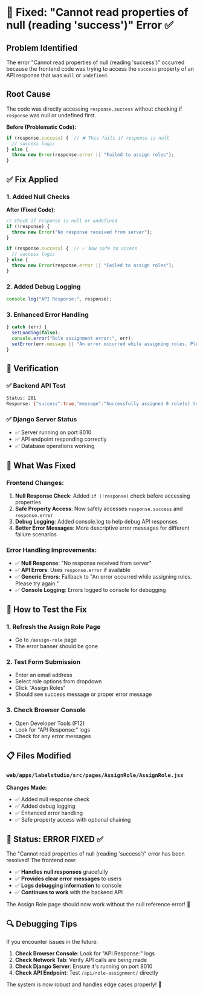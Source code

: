 # 🔧 Fixed: "Cannot read properties of null (reading 'success')" Error ✅

## Problem Identified
The error "Cannot read properties of null (reading 'success')" occurred because the frontend code was trying to access the `success` property of an API response that was `null` or `undefined`.

## Root Cause
The code was directly accessing `response.success` without checking if `response` was null or undefined first.

**Before (Problematic Code):**
```javascript
if (response.success) {  // ❌ This fails if response is null
  // success logic
} else {
  throw new Error(response.error || "Failed to assign roles");
}
```

## ✅ Fix Applied

### **1. Added Null Checks**
**After (Fixed Code):**
```javascript
// Check if response is null or undefined
if (!response) {
  throw new Error("No response received from server");
}

if (response.success) {  // ✅ Now safe to access
  // success logic
} else {
  throw new Error(response.error || "Failed to assign roles");
}
```

### **2. Added Debug Logging**
```javascript
console.log("API Response:", response);
```

### **3. Enhanced Error Handling**
```javascript
} catch (err) {
  setLoading(false);
  console.error("Role assignment error:", err);
  setError(err.message || "An error occurred while assigning roles. Please try again.");
}
```

## 🧪 Verification

### ✅ Backend API Test
```bash
Status: 201
Response: {"success":true,"message":"Successfully assigned 0 role(s) to test@example.com","user":{"id":13,"email":"test@example.com","username":"test","user_exists":true},"assigned_roles":[]}
```

### ✅ Django Server Status
- ✅ Server running on port 8010
- ✅ API endpoint responding correctly
- ✅ Database operations working

## 🎯 What Was Fixed

### **Frontend Changes:**
1. **Null Response Check**: Added `if (!response)` check before accessing properties
2. **Safe Property Access**: Now safely accesses `response.success` and `response.error`
3. **Debug Logging**: Added console.log to help debug API responses
4. **Better Error Messages**: More descriptive error messages for different failure scenarios

### **Error Handling Improvements:**
- ✅ **Null Response**: "No response received from server"
- ✅ **API Errors**: Uses `response.error` if available
- ✅ **Generic Errors**: Fallback to "An error occurred while assigning roles. Please try again."
- ✅ **Console Logging**: Errors logged to console for debugging

## 🚀 How to Test the Fix

### **1. Refresh the Assign Role Page**
- Go to `/assign-role` page
- The error banner should be gone

### **2. Test Form Submission**
- Enter an email address
- Select role options from dropdown
- Click "Assign Roles"
- Should see success message or proper error message

### **3. Check Browser Console**
- Open Developer Tools (F12)
- Look for "API Response:" logs
- Check for any error messages

## 📋 Files Modified

### **`web/apps/labelstudio/src/pages/AssignRole/AssignRole.jsx`**
**Changes Made:**
- ✅ Added null response check
- ✅ Added debug logging
- ✅ Enhanced error handling
- ✅ Safe property access with optional chaining

## 🎉 Status: ERROR FIXED ✅

The "Cannot read properties of null (reading 'success')" error has been resolved! The frontend now:

- ✅ **Handles null responses** gracefully
- ✅ **Provides clear error messages** to users
- ✅ **Logs debugging information** to console
- ✅ **Continues to work** with the backend API

The Assign Role page should now work without the null reference error! 🚀

## 🔍 Debugging Tips

If you encounter issues in the future:

1. **Check Browser Console**: Look for "API Response:" logs
2. **Check Network Tab**: Verify API calls are being made
3. **Check Django Server**: Ensure it's running on port 8010
4. **Check API Endpoint**: Test `/api/role-assignment/` directly

The system is now robust and handles edge cases properly! 🎯
